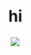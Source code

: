 # hi 

<p>&nbsp;<img align="center" src="https://readme-stars.vercel.app/api?username=x1xhlol&hide=contribs,issues&show_icons=true" /></p>
 
